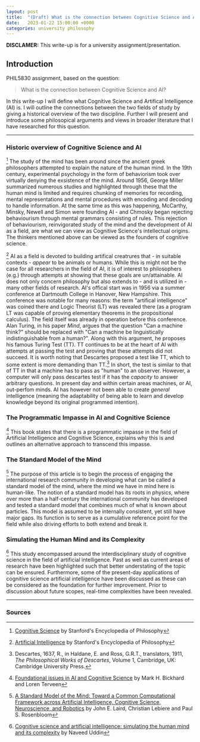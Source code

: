 ```yaml
---
layout: post
title:  "(Draft) What is the connection between Cognitive Science and AI?"
date:   2023-01-22 15:00:00 +0000
categories: university philosophy
---
```


**DISCLAMER:** This write-up is for a university assignment/presentation. 

## Introduction

PHIL5830 assignment, based on the question:
> What is the connection between Cognitive Science and AI?

In this write-up I will define what Cognitive Science and Artifical Intelligence (AI) is. I will outline the connections between the two fields of study by giving a historical overview of the two discipline.
Further I will present and introduce some philosopical arguments and views in broader literature that I have researched for this question.

---

### Historic overview of Cognitive Science and AI

[^3] The study of the mind has been around since the ancient greek philosophers attempted to explain the nature of the human mind. In the 19th century, experimental psychology in the form of behaviorism took over virtually denying the exsistence of the mind.
Around 1956, George Miller summarized numerous studies and highlighted through these that the human mind is limited and requires chunking of memories for recording, mental representations and mental procedures with encoding and decoding to handle information.
At the same time as this was happening, McCarthy, Minsky, Newell and Simon were founding AI - and Chmosky began rejecting behaviourism through mental grammars consisting of rules.
This rejection of behaviourism, reinvigorated study of the mind and the development of AI as a field, are what we can view as Cognitive Science's intellectual origins. The thinkers mentioned above can be viewed as the founders of cognitive science.

[^1] AI as a field is devoted to building artifical creatrures that - in suitable contexts - *appear* to be animals or humans. While this is might not be the case for all researchers in the field of AI, it is of interest to philosophers (e.g.) through attempts at showing that these goals are un/attainable. AI does not only concern philosophy but also extends to - and is utilized in - many other fields of research. 
AI's offical start was in 1956 via a summer conference at Dartmouth College in Hanover, New Hampshire. This conference was notable for many reasons: the term "artifical intelligence" was coined there and Logic Theorist (LT) was revealed there (as a program LT was capable of proving elementary theorems in the propositional calculus).
The field itself was already in operation before this conference. Alan Turing, in his paper *Mind*, argues that the question "Can a machine think?" should be replaced with "Can a machine be linguistically indistinguishable from a human?". Along with this argument, he proposes his famous Turing Test (TT). TT continues to be at the heart of AI with attempts at passing the test and proving that these attempts did not succeed.
It is worth noting that Descartes proposed a test like TT, which to some extent is more demanding than TT.[^4] In short, the test is similar to that of TT in that a machine has to pass as "human" to an observer. However, a computer will only pass descartes test if it has the *capacity* to answer arbitrary questions.
In present day and within certain areas machines, or AI, out-perfom minds. AI has however not been able to create *general* intelligence (meaning the adaptability of being able to learn and develop knowledge beyond its original programmed intention).

### The Programmatic Impasse in AI and Cognitive Science

[^5] This book states that there is a programmatic impasse in the field of Artificial Intelligence and Cognitive Science, explains why this is and outlines an alternative approach to transcend this impasse.

### The Standard Model of the Mind

[^2] The purpose of this article is to begin the process of engaging the international research community in developing what can be called a standard model of the mind, where the mind we have in mind here is human-like. The notion of a standard model has its roots in physics, where over more than a half-century the international community has developed and tested a standard model that combines much of what is known about particles. This model is assumed to be internally consistent, yet still have major gaps. Its function is to serve as a cumulative reference point for the field while also driving efforts to both extend and break it.


### Simulating the Human Mind and its Complexity

[^6] This study encompassed around the interdisciplinary study of cognitive science in the field of artificial intelligence. Past as well as current areas of research have been highlighted such that better understating of the topic can be ensured. Furthermore, some of the present-day applications of cognitive science artificial intelligence have been discussed as these can be considered as the foundation for further improvement. Prior to discussion about future scopes, real-time complexities have been revealed.

---

### Sources

[^1]: [Artificial Intelligence](https://plato.stanford.edu/entries/artificial-intelligence/) by Stanford's Encyclopedia of Philosophy

[^2]: [A Standard Model of the Mind: Toward a Common Computational Framework across Artificial Intelligence, Cognitive Science, Neuroscience, and Robotics](/assets/standardmodelofthemind-laird-lebiere-rosenbloom.pdf) by John E. Laird, Christian Lebiere and Paul S. Rosenbloom

[^3]: [Cognitive Science](https://plato.stanford.edu/entries/cognitive-science) by Stanford's Encyclopedia of Philosophy

[^4]: Descartes, 1637, R., in Haldane, E. and Ross, G.R.T., translators, 1911, *The Philosophical Works of Descartes*, Volume 1, Cambridge, UK: Cambridge University Press.

[^5]: [Foundational issues in AI and Cognitive Science](/assets/foundational-issues-in-ai-cogsci-bickhard-terveen.pdf) by Mark H. Bickhard and Loren Terveen

[^6]: [Cognitive science and artificial intelligence: simulating the human mind and its complexity](/assets/simulating-the-human-mind-naveed-uddin.pdf) by Naveed Uddin
